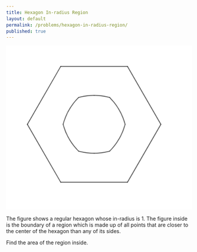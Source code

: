 ```yaml
---
title: Hexagon In-radius Region
layout: default
permalink: /problems/hexagon-in-radius-region/
published: true
---
```


![hex](/assets/images/hex.png)

The figure shows a regular hexagon whose in-radius is $1$. The figure inside is the boundary of a region which is made up of all points that are closer to the center of the hexagon than any of its sides.

Find the area of the region inside.
